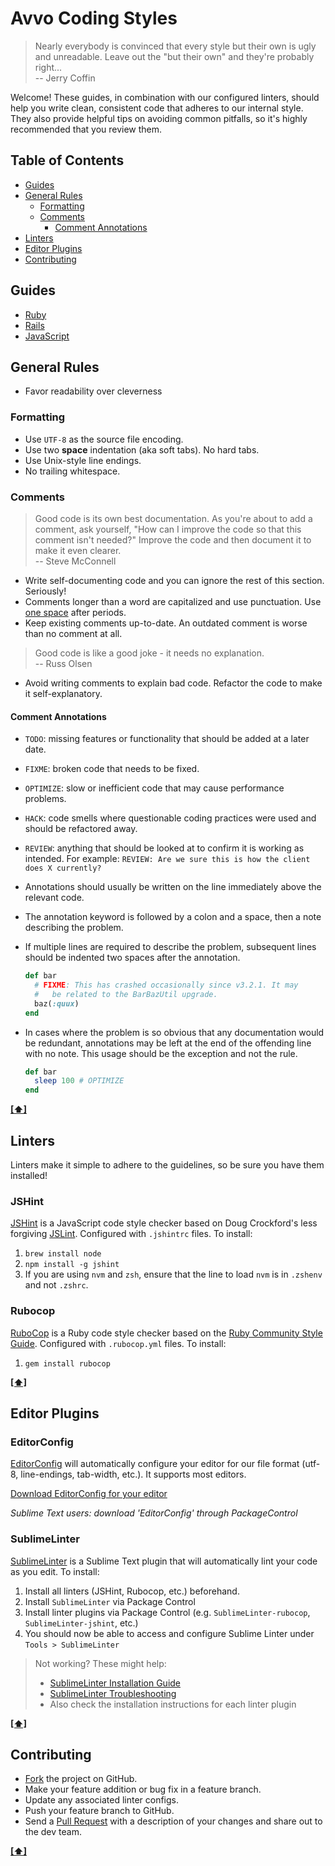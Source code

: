 # Avvo Coding Styles

> Nearly everybody is convinced that every style but their own is
> ugly and unreadable. Leave out the "but their own" and they're
> probably right... <br/>
> -- Jerry Coffin

Welcome! These guides, in combination with our configured linters, should help you write clean, consistent code that adheres to our internal style. They also provide helpful tips on avoiding common pitfalls, so it's highly recommended that you review them.

## <a name='TOC'>Table of Contents</a>

  * [Guides](#guides)
  * [General Rules](#general-rules)
    * [Formatting](#formatting)
    * [Comments](#comments)
        * [Comment Annotations](#comment-annotations)
  * [Linters](#linters)
  * [Editor Plugins](#editor-plugins)
  * [Contributing](#contributing)

## Guides

* [Ruby](https://github.com/avvo/coding-style/blob/master/guides/ruby.md)
* [Rails](https://github.com/avvo/coding-style/blob/master/guides/rails.md)
* [JavaScript](https://github.com/avvo/coding-style/blob/master/guides/javascript.md)


## General Rules

* Favor readability over cleverness


### Formatting

* Use `UTF-8` as the source file encoding.
* Use two **space** indentation (aka soft tabs). No hard tabs.
* Use Unix-style line endings.
* No trailing whitespace.


### Comments

> Good code is its own best documentation. As you're about to add a
> comment, ask yourself, "How can I improve the code so that this
> comment isn't needed?" Improve the code and then document it to make
> it even clearer. <br/>
> -- Steve McConnell

* Write self-documenting code and you can ignore the rest of this section. Seriously!
* Comments longer than a word are capitalized and use punctuation. Use [one
  space](http://en.wikipedia.org/wiki/Sentence_spacing) after periods.
* Keep existing comments up-to-date. An outdated comment is worse than no comment
at all.

> Good code is like a good joke - it needs no explanation. <br/>
> -- Russ Olsen

* Avoid writing comments to explain bad code. Refactor the code to
  make it self-explanatory.


#### Comment Annotations

* `TODO`: missing features or functionality that should be
  added at a later date.
* `FIXME`: broken code that needs to be fixed.
* `OPTIMIZE`: slow or inefficient code that may cause
  performance problems.
* `HACK`: code smells where questionable coding practices were used and should be refactored away.
* `REVIEW`: anything that should be looked at to confirm it
  is working as intended. For example: `REVIEW: Are we sure this is how the
  client does X currently?`

* Annotations should usually be written on the line immediately above
  the relevant code.
* The annotation keyword is followed by a colon and a space, then a note
  describing the problem.
* If multiple lines are required to describe the problem, subsequent
  lines should be indented two spaces after the annotation.

    ```Ruby
    def bar
      # FIXME: This has crashed occasionally since v3.2.1. It may
      #   be related to the BarBazUtil upgrade.
      baz(:quux)
    end
    ```

* In cases where the problem is so obvious that any documentation would
  be redundant, annotations may be left at the end of the offending line
  with no note. This usage should be the exception and not the rule.

    ```Ruby
    def bar
      sleep 100 # OPTIMIZE
    end
    ```

**[[⬆]](#TOC)**

## Linters

Linters make it simple to adhere to the guidelines, so be sure you have them installed!

### JSHint
[JSHint](http://www.jshint.com/) is a JavaScript code style checker based on Doug Crockford's less forgiving [JSLint](http://www.jslint.com/). Configured with `.jshintrc` files. To install:

1. `brew install node`
2. `npm install -g jshint`
3. If you are using `nvm` and `zsh`, ensure that the line to load `nvm` is in `.zshenv` and not `.zshrc`.

### Rubocop
[RuboCop](https://github.com/bbatsov/rubocop) is a Ruby code style checker based on the [Ruby Community Style Guide](https://github.com/bbatsov/ruby-style-guide). Configured with `.rubocop.yml` files. To install:

1. `gem install rubocop`

**[[⬆]](#TOC)**

## Editor Plugins

### EditorConfig
[EditorConfig](http://editorconfig.org/#download) will automatically configure your editor for our file format (utf-8, line-endings, tab-width, etc.). It supports most editors.

[Download EditorConfig for your editor](http://editorconfig.org/#download)

*Sublime Text users: download 'EditorConfig' through PackageControl*

### SublimeLinter

[SublimeLinter](http://sublimelinter.readthedocs.org/en/latest/index.html) is a Sublime Text plugin that will automatically lint your code as you edit. To install:

1. Install all linters (JSHint, Rubocop, etc.) beforehand.
2. Install `SublimeLinter` via Package Control
3. Install linter plugins via Package Control (e.g. `SublimeLinter-rubocop`, `SublimeLinter-jshint`, etc.)
4. You should now be able to access and configure Sublime Linter under `Tools > SublimeLinter`

> Not working? These might help:
> * [SublimeLinter Installation Guide](https://sublimelinter.readthedocs.org/en/latest/installation.html)
> * [SublimeLinter Troubleshooting](https://sublimelinter.readthedocs.org/en/latest/troubleshooting.html)
> * Also check the installation instructions for each linter plugin

**[[⬆]](#TOC)**

## Contributing

  * [Fork](https://help.github.com/articles/fork-a-repo) the project on GitHub.
  * Make your feature addition or bug fix in a feature branch.
  * Update any associated linter configs.
  * Push your feature branch to GitHub.
  * Send a [Pull Request](https://help.github.com/articles/using-pull-requests) with a description of your changes and share out to the dev team.

**[[⬆]](#TOC)**

